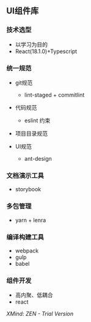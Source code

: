 ## UI组件库

### 技术选型

- 以学习为目的
- React(18.1.0)+Typescript

### 统一规范

- git规范

	- lint-staged + commitlint

- 代码规范

	- eslint 约束

- 项目目录规范
- UI规范

	- ant-design

### 文档演示工具

- storybook

### 多包管理

- yarn +  lenra

### 编译构建工具

- webpack
- gulp
- babel

### 组件开发

- 高内聚、低耦合
- react

*XMind: ZEN - Trial Version*